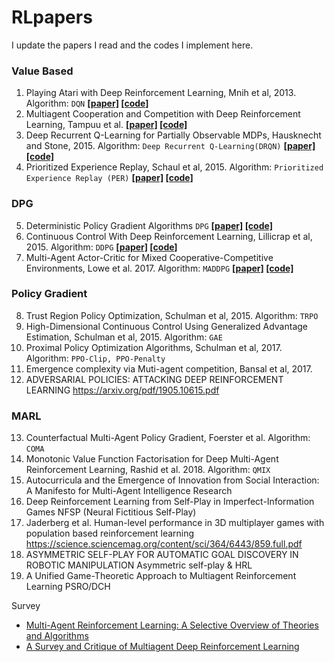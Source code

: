 # RLpapers
I update the papers I read and the codes I implement here.


### Value Based
1. Playing Atari with Deep Reinforcement Learning, Mnih et al, 2013. Algorithm: `DQN` **[[paper]](https://www.cs.toronto.edu/~vmnih/docs/dqn.pdf) [[code]]()**
2. Multiagent Cooperation and Competition with Deep Reinforcement Learning, Tampuu et al. **[[paper]](https://arxiv.org/pdf/1511.08779.pdf) [[code]]()**
3. Deep Recurrent Q-Learning for Partially Observable MDPs, Hausknecht and Stone, 2015. Algorithm: `Deep Recurrent Q-Learning(DRQN)` **[[paper]](https://arxiv.org/abs/1507.06527) [[code]]()**
4. Prioritized Experience Replay, Schaul et al, 2015. Algorithm: `Prioritized Experience Replay (PER)` **[[paper]](https://arxiv.org/abs/1511.05952) [[code]]()**

### DPG
5. Deterministic Policy Gradient Algorithms `DPG` **[[paper]](http://proceedings.mlr.press/v32/silver14.pdf) [[code]]()**
6. Continuous Control With Deep Reinforcement Learning, Lillicrap et al, 2015. Algorithm: `DDPG` **[[paper]](https://arxiv.org/abs/1509.02971) [[code]]()**
7. Multi-Agent Actor-Critic for Mixed Cooperative-Competitive Environments, Lowe et al. 2017. Algorithm: `MADDPG` **[[paper]](https://arxiv.org/abs/1706.02275) [[code]]()**

### Policy Gradient
8. Trust Region Policy Optimization, Schulman et al, 2015. Algorithm: `TRPO`
9. High-Dimensional Continuous Control Using Generalized Advantage Estimation, Schulman et al, 2015. Algorithm: `GAE`
10. Proximal Policy Optimization Algorithms, Schulman et al, 2017. Algorithm: `PPO-Clip, PPO-Penalty`
11. Emergence complexity via Muti-agent competition, Bansal et al, 2017.
12. ADVERSARIAL POLICIES: ATTACKING DEEP REINFORCEMENT LEARNING https://arxiv.org/pdf/1905.10615.pdf

### MARL
13. Counterfactual Multi-Agent Policy Gradient, Foerster et al. Algorithm: `COMA`
14. Monotonic Value Function Factorisation for Deep Multi-Agent Reinforcement Learning, Rashid et al. 2018. Algorithm: `QMIX`
15. Autocurricula and the Emergence of Innovation from Social Interaction: A Manifesto for Multi-Agent Intelligence Research
16. Deep Reinforcement Learning from Self-Play in Imperfect-Information Games NFSP (Neural Fictitious Self-Play)
17. Jaderberg et al. Human-level performance in 3D multiplayer games with population based reinforcement learning https://science.sciencemag.org/content/sci/364/6443/859.full.pdf
18. ASYMMETRIC SELF-PLAY FOR AUTOMATIC GOAL DISCOVERY IN ROBOTIC MANIPULATION Asymmetric self-play & HRL
19. A Unified Game-Theoretic Approach to Multiagent Reinforcement Learning PSRO/DCH

Survey
- [Multi-Agent Reinforcement Learning: A Selective Overview of Theories and Algorithms](https://arxiv.org/pdf/1911.10635.pdf)
- [A Survey and Critique of Multiagent Deep Reinforcement Learning](https://arxiv.org/pdf/1810.05587.pdf)



